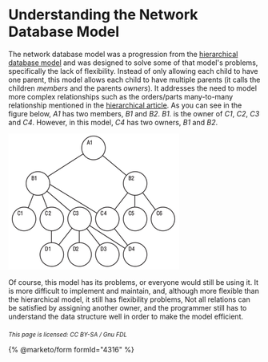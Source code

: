 # Understanding the Network Database Model

The network database model was a progression from the [hierarchical database model](understanding-the-hierarchical-database-model.md) and was designed to solve some of that model's problems, specifically the lack of flexibility. Instead of only allowing each child to have one parent, this model allows each child to have multiple parents (it calls the children _members_ and the parents _owners_). It addresses the need to model more complex relationships such as the orders/parts many-to-many relationship mentioned in the [hierarchical article](understanding-the-hierarchical-database-model.md). As you can see in the figure below, _A1_ has two members, _B1_ and _B2_. _B1._ is the owner of _C1_, _C2_, _C3_ and _C4_. However, in this model, _C4_ has two owners, _B1_ and _B2_.

![network\_model](../.gitbook/assets/network_model.png)

Of course, this model has its problems, or everyone would still be using it. It is more difficult to implement and maintain, and, although more flexible than the hierarchical model, it still has flexibility problems, Not all relations can be satisfied by assigning another owner, and the programmer still has to understand the data structure well in order to make the model efficient.

<sub>_This page is licensed: CC BY-SA / Gnu FDL_</sub>

{% @marketo/form formId="4316" %}
